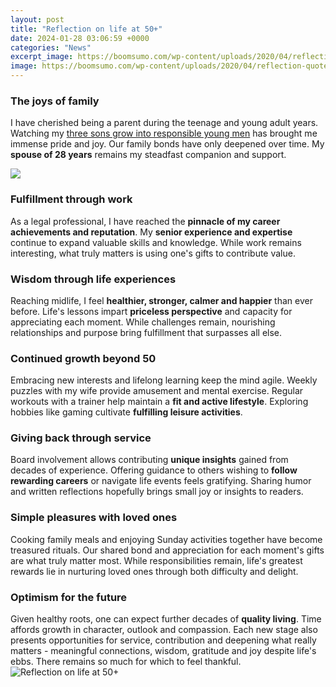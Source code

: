 ```yaml
---
layout: post
title: "Reflection on life at 50+"
date: 2024-01-28 03:06:59 +0000
categories: "News"
excerpt_image: https://boomsumo.com/wp-content/uploads/2020/04/reflection-quotes-mirror.jpg
image: https://boomsumo.com/wp-content/uploads/2020/04/reflection-quotes-mirror.jpg
---
```


### The joys of family 
I have cherished being a parent during the teenage and young adult years. Watching my [three sons grow into responsible young men](https://store.fi.io.vn/funny-boxer-dog-lover-47-boxer-dog) has brought me immense pride and joy. Our family bonds have only deepened over time. My **spouse of 28 years** remains my steadfast companion and support. 

![](https://www.ourmindfullife.com/wp-content/uploads/2021/08/About-me-questions-for-self-reflection-576x1024.jpg)
### Fulfillment through work
As a legal professional, I have reached the **pinnacle of my career achievements and reputation**. My **senior experience and expertise** continue to expand valuable skills and knowledge. While work remains interesting, what truly matters is using one's gifts to contribute value. 
### Wisdom through life experiences
Reaching midlife, I feel **healthier, stronger, calmer and happier** than ever before. Life's lessons impart **priceless perspective** and capacity for appreciating each moment. While challenges remain, nourishing relationships and purpose bring fulfillment that surpasses all else.
### Continued growth beyond 50
Embracing new interests and lifelong learning keep the mind agile. Weekly puzzles with my wife provide amusement and mental exercise. Regular workouts with a trainer help maintain a **fit and active lifestyle**. Exploring hobbies like gaming cultivate **fulfilling leisure activities**.  
### Giving back through service  
Board involvement allows contributing **unique insights** gained from decades of experience. Offering guidance to others wishing to **follow rewarding careers** or navigate life events feels gratifying. Sharing humor and written reflections hopefully brings small joy or insights to readers.
### Simple pleasures with loved ones
Cooking family meals and enjoying Sunday activities together have become treasured rituals. Our shared bond and appreciation for each moment's gifts are what truly matter most. While responsibilities remain, life's greatest rewards lie in nurturing loved ones through both difficulty and delight.
### Optimism for the future
Given healthy roots, one can expect further decades of **quality living**. Time affords growth in character, outlook and compassion. Each new stage also presents opportunities for service, contribution and deepening what really matters - meaningful connections, wisdom, gratitude and joy despite life's ebbs. There remains so much for which to feel thankful.
![Reflection on life at 50+](https://boomsumo.com/wp-content/uploads/2020/04/reflection-quotes-mirror.jpg)